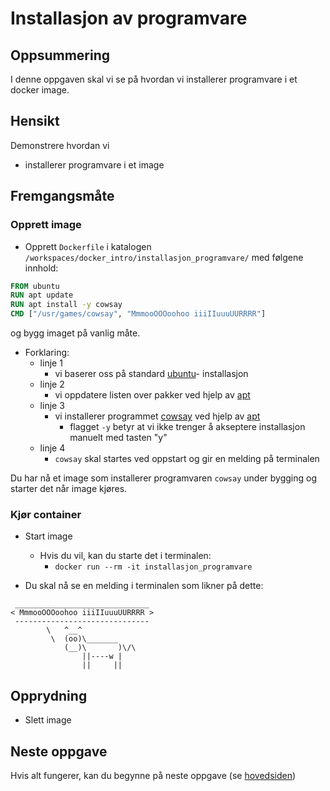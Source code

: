 

# Installasjon av programvare


## Oppsummering

I denne oppgaven skal vi se på hvordan vi installerer programvare i et docker image.

## Hensikt

Demonstrere hvordan vi

- installerer programvare i et image


## Fremgangsmåte



### Opprett image

- Opprett `Dockerfile` i katalogen `/workspaces/docker_intro/installasjon_programvare/` med følgene innhold:

```dockerfile
FROM ubuntu
RUN apt update
RUN apt install -y cowsay
CMD ["/usr/games/cowsay", "MmmooOOOoohoo iiiIIuuuUURRRR"]
```
og bygg imaget på vanlig måte.

- Forklaring:
    - linje 1
        - vi baserer oss på standard [ubuntu](../oss/hvaer_ubuntu.md)- installasjon
    - linje 2
        - vi oppdatere listen over pakker ved hjelp av [apt](../oss/hvaer_apt.md)
    - linje 3
        - vi installerer programmet [cowsay](../oss/hvaer_cowsay.md) ved hjelp av [apt](../oss/hvaer_apt.md)
            - flagget `-y` betyr at vi ikke trenger å akseptere installasjon manuelt med tasten "y"
    - linje 4
        - `cowsay` skal startes ved oppstart og gir en melding på terminalen

Du har nå et image som installerer programvaren `cowsay` under bygging og starter det når image kjøres.
### Kjør container

- Start image
    - Hvis du vil, kan du starte det i terminalen:
        - `docker run --rm -it installasjon_programvare`

- Du skal nå se en melding i terminalen som likner på dette:

```
 ______________________________
< MmmooOOOoohoo iiiIIuuuUURRRR >
 ------------------------------
        \   ^__^
         \  (oo)\_______
            (__)\       )\/\
                ||----w |
                ||     ||
```

## Opprydning

- Slett image


## Neste oppgave

Hvis alt fungerer, kan du begynne på neste oppgave (se [hovedsiden](../README.md))
